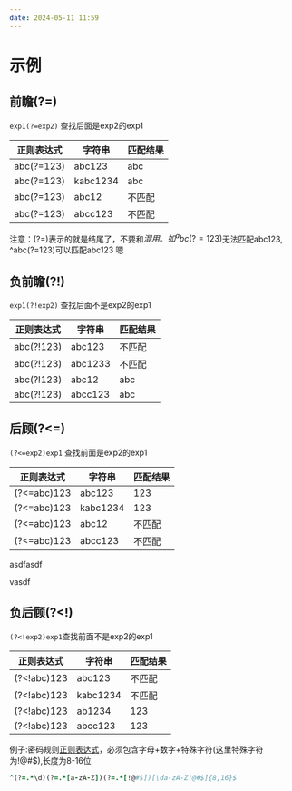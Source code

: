 ```yaml
---
date: 2024-05-11 11:59
---
```


# 示例

## 前瞻(?=)

`exp1(?=exp2)` 查找后面是exp2的exp1

|正则表达式|字符串|匹配结果|
|---|---|---|
|abc(?=123)|abc123|abc|
|abc(?=123)|kabc1234|abc|
|abc(?=123)|abc12|不匹配|
|abc(?=123)|abcc123|不匹配|

注意：(?=)表示的就是结尾了，不要和$混用。如^abc(?=123)$无法匹配abc123, ^abc(?=123)可以匹配abc123
嗯
## 负前瞻(?!)

`exp1(?!exp2)` 查找后面不是exp2的exp1

|正则表达式|字符串|匹配结果|
|---|---|---|
|abc(?!123)|abc123|不匹配|
|abc(?!123)|abc1233|不匹配|
|abc(?!123)|abc12|abc|
|abc(?!123)|abcc123|abc|

## 后顾(?<=)

`(?<=exp2)exp1` 查找前面是exp2的exp1

|正则表达式|字符串|匹配结果|
|---|---|---|
|(?<=abc)123|abc123|123|
|(?<=abc)123|kabc1234|123|
|(?<=abc)123|abc12|不匹配|
|(?<=abc)123|abcc123|不匹配|
asdfasdf

vasdf

## 负后顾(?<!)

`(?<!exp2)exp1`查找前面不是exp2的exp1

|正则表达式|字符串|匹配结果|
|---|---|---|
|(?<!abc)123|abc123|不匹配|
|(?<!abc)123|kabc1234|不匹配|
|(?<!abc)123|ab1234|123|
|(?<!abc)123|abcc123|123|

例子:密码规则[正则表达式](https://so.csdn.net/so/search?q=%E6%AD%A3%E5%88%99%E8%A1%A8%E8%BE%BE%E5%BC%8F&spm=1001.2101.3001.7020)，必须包含字母+数字+特殊字符(这里特殊字符为!@#$),长度为8-16位

```ruby
^(?=.*\d)(?=.*[a-zA-Z])(?=.*[!@#$])[\da-zA-Z!@#$]{8,16}$
```